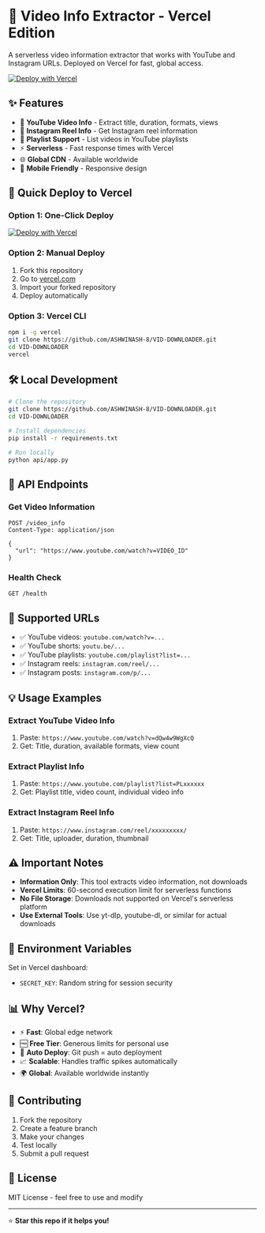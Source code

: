 # 🚀 Video Info Extractor - Vercel Edition

A serverless video information extractor that works with YouTube and Instagram URLs. Deployed on Vercel for fast, global access.

[![Deploy with Vercel](https://vercel.com/button)](https://vercel.com/new/clone?repository-url=https://github.com/ASHWINASH-8/VID-DOWNLOADER)

## ✨ Features

- 🎥 **YouTube Video Info** - Extract title, duration, formats, views
- 📱 **Instagram Reel Info** - Get Instagram reel information  
- 🎵 **Playlist Support** - List videos in YouTube playlists
- ⚡ **Serverless** - Fast response times with Vercel
- 🌐 **Global CDN** - Available worldwide
- 📱 **Mobile Friendly** - Responsive design

## 🚀 Quick Deploy to Vercel

### Option 1: One-Click Deploy
[![Deploy with Vercel](https://vercel.com/button)](https://vercel.com/new/clone?repository-url=https://github.com/ASHWINASH-8/VID-DOWNLOADER)

### Option 2: Manual Deploy
1. Fork this repository
2. Go to [vercel.com](https://vercel.com)
3. Import your forked repository
4. Deploy automatically

### Option 3: Vercel CLI
```bash
npm i -g vercel
git clone https://github.com/ASHWINASH-8/VID-DOWNLOADER.git
cd VID-DOWNLOADER
vercel
```

## 🛠️ Local Development

```bash
# Clone the repository
git clone https://github.com/ASHWINASH-8/VID-DOWNLOADER.git
cd VID-DOWNLOADER

# Install dependencies
pip install -r requirements.txt

# Run locally
python api/app.py
```

## 📡 API Endpoints

### Get Video Information
```http
POST /video_info
Content-Type: application/json

{
  "url": "https://www.youtube.com/watch?v=VIDEO_ID"
}
```

### Health Check
```http
GET /health
```

## 📱 Supported URLs

- ✅ YouTube videos: `youtube.com/watch?v=...`
- ✅ YouTube shorts: `youtu.be/...`
- ✅ YouTube playlists: `youtube.com/playlist?list=...`
- ✅ Instagram reels: `instagram.com/reel/...`
- ✅ Instagram posts: `instagram.com/p/...`

## 💡 Usage Examples

### Extract YouTube Video Info
1. Paste: `https://www.youtube.com/watch?v=dQw4w9WgXcQ`
2. Get: Title, duration, available formats, view count

### Extract Playlist Info
1. Paste: `https://www.youtube.com/playlist?list=PLxxxxxx`
2. Get: Playlist title, video count, individual video info

### Extract Instagram Reel Info
1. Paste: `https://www.instagram.com/reel/xxxxxxxxx/`
2. Get: Title, uploader, duration, thumbnail

## ⚠️ Important Notes

- **Information Only**: This tool extracts video information, not downloads
- **Vercel Limits**: 60-second execution limit for serverless functions
- **No File Storage**: Downloads not supported on Vercel's serverless platform
- **Use External Tools**: Use yt-dlp, youtube-dl, or similar for actual downloads

## 🔧 Environment Variables

Set in Vercel dashboard:
- `SECRET_KEY`: Random string for session security

## 📊 Why Vercel?

- ⚡ **Fast**: Global edge network
- 🆓 **Free Tier**: Generous limits for personal use
- 🔄 **Auto Deploy**: Git push = auto deployment
- 📈 **Scalable**: Handles traffic spikes automatically
- 🌍 **Global**: Available worldwide instantly

## 🤝 Contributing

1. Fork the repository
2. Create a feature branch
3. Make your changes
4. Test locally
5. Submit a pull request

## 📄 License

MIT License - feel free to use and modify

---

⭐ **Star this repo if it helps you!**
